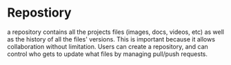 # Repostiory

a repository contains all the projects files (images, docs, videos, etc) as well as the history of all the files' versions. This is important because it allows collaboration without limitation. Users can create a repository, and can control who gets to update what files by managing pull/push requests.
